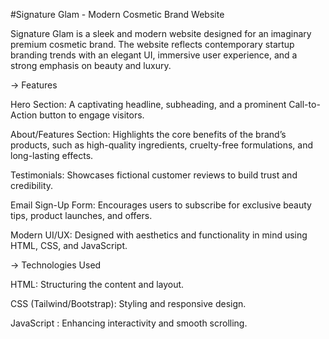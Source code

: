 #Signature Glam - Modern Cosmetic Brand Website

Signature Glam is a sleek and modern website designed for an imaginary premium cosmetic brand. The website reflects contemporary startup branding trends with an elegant UI, immersive user experience, and a strong emphasis on beauty and luxury.

-> Features

Hero Section: A captivating headline, subheading, and a prominent Call-to-Action button to engage visitors.

About/Features Section: Highlights the core benefits of the brand’s products, such as high-quality ingredients, cruelty-free formulations, and long-lasting effects.

Testimonials: Showcases fictional customer reviews to build trust and credibility.

Email Sign-Up Form: Encourages users to subscribe for exclusive beauty tips, product launches, and offers.

Modern UI/UX: Designed with aesthetics and functionality in mind using HTML, CSS, and JavaScript.

-> Technologies Used

HTML: Structuring the content and layout.

CSS (Tailwind/Bootstrap): Styling and responsive design.

JavaScript : Enhancing interactivity and smooth scrolling.
